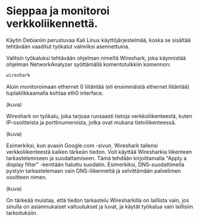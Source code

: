# Sieppaa ja monitoroi verkkoliikennettä.
Käytin Debianiin perustuvaa Kali Linux käyttöjärjestelmää, koska se sisältää tehtävään vaaditut työkalut valmiiksi asennettuina.

Valitsin työkaluksi tehtävään ohjelman nimeltä Wireshark, joka käynnistää ohjelman NetworkAnalyzer syöttämällä komentotulkkiin komennon:
```bash
wireshark
```

Aloin monitoroimaan ethernet 0 liitäntää (eli ensimmäistä ethernet liitäntää) tuplaklikkaamalla kohtaa eth0 interface.

(kuva)

Wireshark on työkalu, joka tarjoaa runsaasti tietoja verkkoliikenteestä, kuten IP-osoitteista ja porttinumeroista, jotka ovat mukana tietoliikenteessä.

(kuva)

Esimerkiksi, kun avasin Google.com -sivun, Wireshark tallensi verkkoliikenteestä kaiken tärkeän tiedon. Voit käyttää Wiresharkia liikenteen tarkastelemiseen ja suodattamiseen. Tämä tehdään kirjoittamalla "Apply a display filter" -kenttään haluttu suodatin. Esimerkiksi, DNS-suodattimella pystyin tarkastelemaan vain DNS-liikennettä ja selvittämään palvelimen osoitteen nimen.

(kuva)

On tärkeää muistaa, että tiedon tarkastelu Wiresharkilla on laillista vain, jos sinulla on asianmukaiset valtuutukset ja luvat, ja käytät työkalua vain laillisiin tarkoituksiin.

